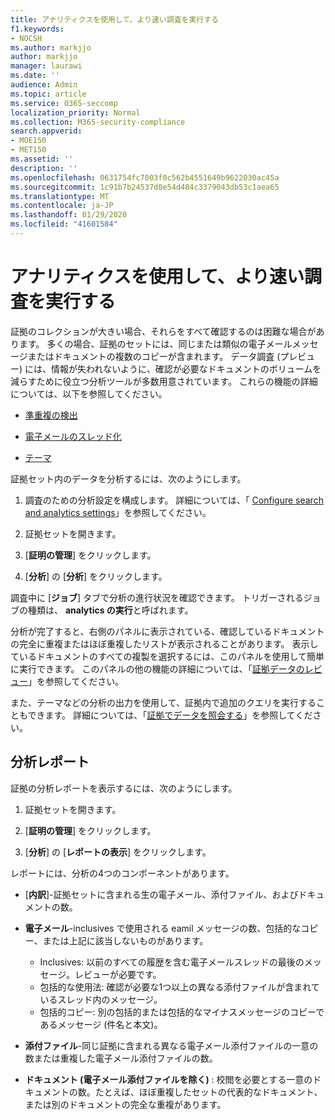 ```yaml
---
title: アナリティクスを使用して、より速い調査を実行する
f1.keywords:
- NOCSH
ms.author: markjjo
author: markjjo
manager: laurawi
ms.date: ''
audience: Admin
ms.topic: article
ms.service: O365-seccomp
localization_priority: Normal
ms.collection: M365-security-compliance
search.appverid:
- MOE150
- MET150
ms.assetid: ''
description: ''
ms.openlocfilehash: 0631754fc7003f0c562b4551649b9622030ac45a
ms.sourcegitcommit: 1c91b7b24537d0e54d484c3379043db53c1aea65
ms.translationtype: MT
ms.contentlocale: ja-JP
ms.lasthandoff: 01/29/2020
ms.locfileid: "41601584"
---
```

# <a name="run-analytics-to-investigate-faster"></a>アナリティクスを使用して、より速い調査を実行する

証拠のコレクションが大きい場合、それらをすべて確認するのは困難な場合があります。 多くの場合、証拠のセットには、同じまたは類似の電子メールメッセージまたはドキュメントの複数のコピーが含まれます。 データ調査 (プレビュー) には、情報が失われないように、確認が必要なドキュメントのボリュームを減らすために役立つ分析ツールが多数用意されています。 これらの機能の詳細については、以下を参照してください。

- [準重複の検出](near-duplicates.md)

- [電子メールのスレッド化](email-threading.md)

- [テーマ](themes.md)

証拠セット内のデータを分析するには、次のようにします。

1. 調査のための分析設定を構成します。 詳細については、「 [Configure search and analytics settings](configure-search-analytics-settings.md)」を参照してください。

2. 証拠セットを開きます。

3. [**証明の管理**] をクリックします。

4. [**分析**] の [**分析**] をクリックします。

調査中に [**ジョブ**] タブで分析の進行状況を確認できます。 トリガーされるジョブの種類は、 **analytics の実行**と呼ばれます。

 分析が完了すると、右側のパネルに表示されている、確認しているドキュメントの完全に重複またはほぼ重複したリストが表示されることがあります。 表示しているドキュメントのすべての複製を選択するには、このパネルを使用して簡単に実行できます。 このパネルの他の機能の詳細については、「[証拠データのレビュー](review-data-in-evidence.md)」を参照してください。 

また、テーマなどの分析の出力を使用して、証拠内で追加のクエリを実行することもできます。 詳細については、「[証拠でデータを照会する](evidence-query.md)」を参照してください。

## <a name="analytics-report"></a>分析レポート

証拠の分析レポートを表示するには、次のようにします。

1. 証拠セットを開きます。

2. [**証明の管理**] をクリックします。

3. [**分析**] の [**レポートの表示**] をクリックします。

レポートには、分析の4つのコンポーネントがあります。

- [**内訳**]-証拠セットに含まれる生の電子メール、添付ファイル、およびドキュメントの数。

- **電子メール**-inclusives で使用される eamil メッセージの数、包括的なコピー、または上記に該当しないものがあります。
   - Inclusives: 以前のすべての履歴を含む電子メールスレッドの最後のメッセージ。レビューが必要です。
   - 包括的な使用法: 確認が必要な1つ以上の異なる添付ファイルが含まれているスレッド内のメッセージ。
   - 包括的コピー: 別の包括的または包括的なマイナスメッセージのコピーであるメッセージ (件名と本文)。

- **添付ファイル**-同じ証拠に含まれる異なる電子メール添付ファイルの一意の数または重複した電子メール添付ファイルの数。

- **ドキュメント (電子メール添付ファイルを除く)** : 校閲を必要とする一意のドキュメントの数。たとえば、ほぼ重複したセットの代表的なドキュメント、または別のドキュメントの完全な重複があります。